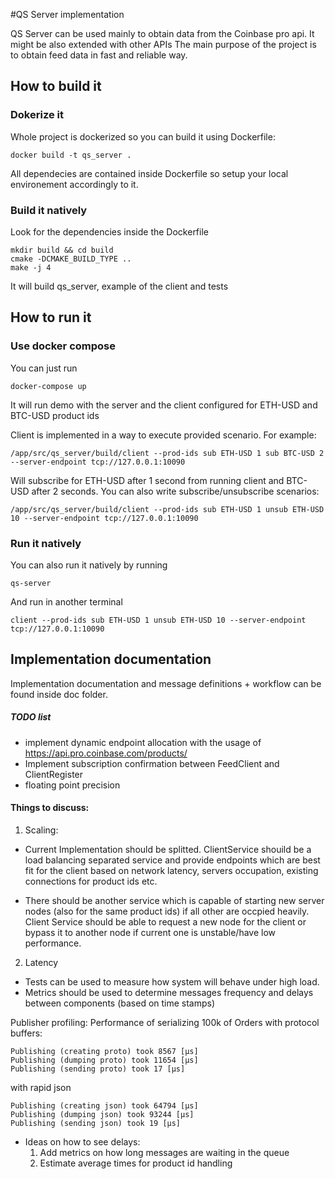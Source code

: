 #QS Server implementation

QS Server can be used mainly to obtain data from the Coinbase pro api. It might be also extended with other APIs
The main purpose of the project is to obtain feed data in fast and reliable way.


## How to build it

### Dokerize it
Whole project is dockerized so you can build it using Dockerfile:
```
docker build -t qs_server .
```
All dependecies are contained inside Dockerfile so setup your local environement accordingly to it.

### Build it natively
Look for the dependencies inside the Dockerfile
```
mkdir build && cd build
cmake -DCMAKE_BUILD_TYPE ..
make -j 4
```

It will build qs_server, example of the client and tests

## How to run it

### Use docker compose
You can just run 
```
docker-compose up
```
It will run demo with the server and the client configured for ETH-USD and BTC-USD product ids

Client is implemented in a way to execute provided scenario. For example:
```
/app/src/qs_server/build/client --prod-ids sub ETH-USD 1 sub BTC-USD 2 --server-endpoint tcp://127.0.0.1:10090
```
Will subscribe for ETH-USD after 1 second from running client and BTC-USD after 2 seconds.
You can also write subscribe/unsubscribe scenarios:
```
/app/src/qs_server/build/client --prod-ids sub ETH-USD 1 unsub ETH-USD 10 --server-endpoint tcp://127.0.0.1:10090
```

### Run it natively
You can also run it natively by running
```
qs-server
```
And run in another terminal
```
client --prod-ids sub ETH-USD 1 unsub ETH-USD 10 --server-endpoint tcp://127.0.0.1:10090
```

## Implementation documentation
Implementation documentation and message definitions + workflow can be found inside doc folder.

##### TODO list
- implement dynamic endpoint allocation with the usage of https://api.pro.coinbase.com/products/
- Implement subscription confirmation between FeedClient and ClientRegister
- floating point precision


#### Things to discuss:
1. Scaling:

- Current Implementation should be splitted. ClientService shouild be a load balancing separated service and provide endpoints which are best fit for the client based on network latency, servers occupation, existing connections for product ids etc.

- There should be another service which is capable of starting new server nodes (also for the same product ids) if all other are occpied heavily. Client Service should be able to request a new node for the client or bypass it to another node if current one is unstable/have low performance.

2. Latency

- Tests can be used to measure how system will behave under high load.
- Metrics should be used to determine messages frequency and delays between components (based on time stamps)

Publisher profiling:
Performance of serializing 100k of Orders 
with protocol buffers:
```
Publishing (creating proto) took 8567 [µs]
Publishing (dumping proto) took 11654 [µs]
Publishing (sending proto) took 17 [µs]
```
with rapid json
```
Publishing (creating json) took 64794 [µs]
Publishing (dumping json) took 93244 [µs]
Publishing (sending json) took 19 [µs]
```

- Ideas on how to see delays:
  1. Add metrics on how long messages are waiting in the queue
  2. Estimate average times for product id handling